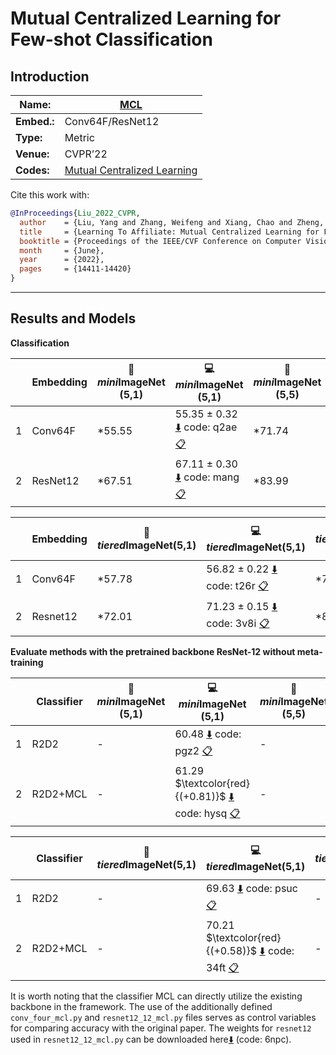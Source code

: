 # Mutual Centralized Learning for Few-shot Classification

## Introduction

| **Name:**   | [MCL](https://arxiv.org/abs/2106.05517)                      |
| ----------- | ------------------------------------------------------------ |
| **Embed.:** | Conv64F/ResNet12                                             |
| **Type:**   | Metric                                                       |
| **Venue:**  | CVPR’22                                                      |
| **Codes:**  | [Mutual Centralized Learning](https://github.com/LouieYang/MCL) |

Cite this work with:

```bibtex
@InProceedings{Liu_2022_CVPR,
  author    = {Liu, Yang and Zhang, Weifeng and Xiang, Chao and Zheng, Tu and Cai, Deng},
  title     = {Learning To Affiliate: Mutual Centralized Learning for Few-Shot Classification},
  booktitle = {Proceedings of the IEEE/CVF Conference on Computer Vision and Pattern Recognition (CVPR)},
  month     = {June},
  year      = {2022},
  pages     = {14411-14420}
}
```

---

## Results and Models

**Classification**

|      | Embedding | :book: *mini*ImageNet (5,1) | :computer: *mini*ImageNet (5,1)                              | :book:*mini*ImageNet (5,5) | :computer: *mini*ImageNet (5,5)                              | :memo: Comments |
| ---- | --------- | --------------------------- | ------------------------------------------------------------ | -------------------------- | ------------------------------------------------------------ | --------------- |
| 1    | Conv64F   | *55.55                      | 55.35 ± 0.32 [:arrow_down:](https://pan.baidu.com/s/1TgZzrPN-5uFBWy1hTuH4Kw?pwd=q2ae) code: q2ae [:clipboard:]() | *71.74                     | 71.67 ± 0.27 [:arrow_down:](https://pan.baidu.com/s/1Wn6NMgK-MRrxhKxEOSwe_Q?pwd=81fi) code: 81fi [:clipboard:]() | Table.2         |
| 2    | ResNet12  | *67.51                      | 67.11 ± 0.30 [:arrow_down:](https://pan.baidu.com/s/1TjIDXKEafRw3amh_HEwlww?pwd=mang) code: mang [:clipboard:]() | *83.99                     | 83.41 ± 0.28 [:arrow_down:]( https://pan.baidu.com/s/11dQm91mvllmA_1aOZdePUw?pwd=7sjm) code: 7sjm [:clipboard:]() | Table.2         |

|      | Embedding | :book:*tiered*ImageNet(5,1) | :computer:*tiered*ImageNet(5,1)                              | :book:*tiered*ImageNet (5,5) | :computer: *tiered*ImageNet(5,5)                             | :memo: Comments |
| ---- | --------- | --------------------------- | ------------------------------------------------------------ | ---------------------------- | ------------------------------------------------------------ | --------------- |
| 1    | Conv64F   | *57.78                      | 56.82 ± 0.22 [:arrow_down:](https://pan.baidu.com/s/1hy2Q4kl9wA3ZfX8QecHVGg?pwd=t26r) code: t26r [:clipboard:]() | *74.77                       | 73.48 ± 0.17 [:arrow_down:](https://pan.baidu.com/s/1CGCOFGXC0Y_emuixDs_wrA?pwd=6xjd) code: 6xjd [:clipboard:]() | Table.2         |
| 2    | Resnet12  | *72.01                      | 71.23 ± 0.15 [:arrow_down:](https://pan.baidu.com/s/1Cmz-THbBnto6wsETNeMncw?pwd=3v8i) code: 3v8i [:clipboard:]() | *86.02                       | 85.24 ± 0.21 [:arrow_down:](https://pan.baidu.com/s/1ALQL6D5jQOuu8_3JIhgk1A?pwd=3mwf) code: 3mwf [:clipboard:]() | Table.2         |

**Evaluate methods with the pretrained backbone ResNet-12 without meta-training**

|      | Classifier | :book: *mini*ImageNet (5,1) | :computer: *mini*ImageNet (5,1)                              | :book:*mini*ImageNet (5,5) | :computer: *mini*ImageNet (5,5)                              | :memo: Comments |
| ---- | --------- | --------------------------- | ------------------------------------------------------------ | -------------------------- | ------------------------------------------------------------ | --------------- |
| 1    | R2D2      | -                           | 60.48 [:arrow_down:](https://pan.baidu.com/s/1t2JUmVhCQMxAftnTtwHCPQ?pwd=pgz2) code: pgz2 [:clipboard:]() | -                          | 78.96 [:arrow_down:](https://pan.baidu.com/s/1wX0WteYGWfouNNBjbVS2Cw?pwd=jfh8) code: jfh8 [:clipboard:]() | Table.2         |
| 2    | R2D2+MCL  | -                           | 61.29 $\textcolor{red}{(+0.81)}$ [:arrow_down:](https://pan.baidu.com/s/1CQM9B0uetwZNeQdGOCLt9Q?pwd=hysq) code: hysq [:clipboard:]() | -                          | 79.92 $\textcolor{red}{(+0.96)}$ [:arrow_down:](https://pan.baidu.com/s/1Tf22KF56wXTtyqzTNMUFdA?pwd=y4qj) code:  y4qj [:clipboard:]() | Table.2         |

|      | Classifier | :book:*tiered*ImageNet(5,1) | :computer:*tiered*ImageNet(5,1)                              | :book:*tiered*ImageNet (5,5) | :computer: *tiered*ImageNet(5,5)                             | :memo: Comments |
| ---- | --------- | --------------------------- | ------------------------------------------------------------ | ---------------------------- | ------------------------------------------------------------ | --------------- |
| 1    | R2D2      | -                           | 69.63  [:arrow_down:](https://pan.baidu.com/s/1LALA2YDQsHo3iYsqJTHODw?pwd=psuc) code: psuc [:clipboard:]() | -                            | 84.82 [:arrow_down:](https://pan.baidu.com/s/1WZHNcfoKyrWhwaUg8xlcjg?pwd=s3rc) code: s3rc [:clipboard:]() | Table.2         |
| 2    | R2D2+MCL  | -                           | 70.21 $\textcolor{red}{(+0.58)}$ [:arrow_down:](https://pan.baidu.com/s/10devDYuSLZGDB_xkHLwyDw?pwd=34ft) code: 34ft [:clipboard:]() | -                            | 85.31 $\textcolor{red}{(+0.49)}$ [:arrow_down:](https://pan.baidu.com/s/10YcIzQtXZILCKrkl4Zo7yg?pwd=kr6p) code: kr6p [:clipboard:]() | Table.2         |

It is worth noting that the classifier MCL can directly utilize the existing backbone in the framework. The use of the additionally defined `conv_four_mcl.py` and `resnet12_12_mcl.py` files serves as control variables for comparing accuracy with the original paper. The weights for `resnet12` used in `resnet12_12_mcl.py` can be downloaded here[:arrow_down:](https://pan.baidu.com/s/12dpz9dHZk_bB0o7Hc11Ifg?pwd=6npc) (code: 6npc). 
